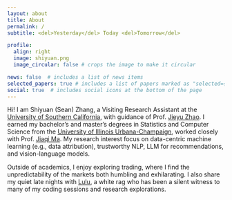 ```yaml
---
layout: about
title: About
permalink: /
subtitle: <del>Yesterday</del> Today <del>Tomorrow</del>

profile:
  align: right
  image: shiyuan.png
  image_circular: false # crops the image to make it circular

news: false  # includes a list of news items
selected_papers: true # includes a list of papers marked as "selected={true}"
social: true  # includes social icons at the bottom of the page
---
```


Hi! I am Shiyuan (Sean) Zhang, a Visiting Research Assistant at the [University of Southern California](https://www.usc.edu/), with guidance of Prof. [Jieyu Zhao](https://jyzhao.net/). I earned my bachelor’s and master’s degrees in Statistics and Computer Science from the [University of Illinois Urbana-Champaign](https://illinois.edu/), worked closely with Prof. [Jiaqi Ma](https://jiaqima.github.io/). My research interest focus on data-centric machine learning (e.g., data attribution), trustworthy NLP, LLM for recommendations, and vision-language models.

Outside of academics, I enjoy exploring trading, where I find the unpredictability of the markets both humbling and exhilarating. I also share my quiet late nights with [Lulu](/assets/img/lulu.jpg), a white rag who has been a silent witness to many of my coding sessions and research explorations.


